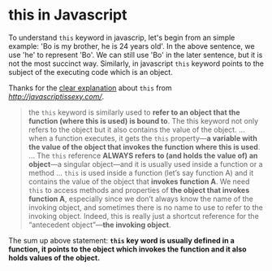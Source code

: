 # this in Javascript
To understand `this` keyword in javascrip, let's begin from an simple example:
'Bo is my brother, he is 24 years old'.
In the above sentence, we use 'he' to represent 'Bo'. We can still use 'Bo' in the later sentence, but it is not the most succinct way.
Similarly, in javascript `this` keyword points to the subject of the executing code which is an object.

Thanks for the [clear explanation](http://javascriptissexy.com/understand-javascripts-this-with-clarity-and-master-it/) about `this` from _http://javascriptissexy.com/_.
>the `this` keyword is similarly used to **refer to an object that the function (where this is used) is bound to**. The this keyword not only refers to the object but it also contains the value of the object.
...
when a function executes, it gets the `this` property—**a variable with the value of the object that invokes the function where this is used**.
...
The `this` reference **ALWAYS refers to (and holds the value of) an object**—a singular object—and it is usually used inside a function or a method
...
`this` is used inside a function (let’s say function A) and it contains the value of the object that **invokes function A**. We need `this` to access methods and properties of **the object that invokes function A**, especially since we don’t always know the name of the invoking object, and sometimes there is no name to use to refer to the invoking object. Indeed, this is really just a shortcut reference for the “antecedent object”—**the invoking object**.

The sum up above statement:
**`this` key word is usually defined in a function, it points to the object which invokes the function and it also holds values of the object.**

